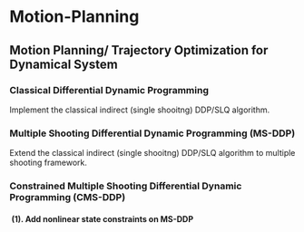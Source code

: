 # Motion-Planning
## Motion Planning/ Trajectory Optimization for Dynamical System

### Classical Differential Dynamic Programming
Implement the classical indirect (single shooitng) DDP/SLQ algorithm.

### Multiple Shooting Differential Dynamic Programming (MS-DDP)
Extend the classical indirect (single shooitng) DDP/SLQ algorithm to multiple shooting framework. 

### Constrained Multiple Shooting Differential Dynamic Programming (CMS-DDP)
#### $\;$(1). Add nonlinear state constraints on MS-DDP
